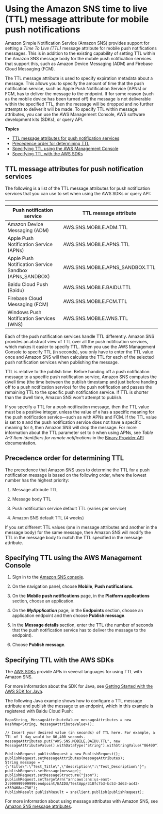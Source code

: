# Using the Amazon SNS time to live \(TTL\) message attribute for mobile push notifications<a name="sns-ttl"></a>

Amazon Simple Notification Service \(Amazon SNS\) provides support for setting a *Time To Live \(TTL\)* message attribute for mobile push notifications messages\. This is in addition to the existing capability of setting TTL within the Amazon SNS message body for the mobile push notification services that support this, such as Amazon Device Messaging \(ADM\) and Firebase Cloud Messaging \(FCM\)\.

The TTL message attribute is used to specify expiration metadata about a message\. This allows you to specify the amount of time that the push notification service, such as Apple Push Notification Service \(APNs\) or FCM, has to deliver the message to the endpoint\. If for some reason \(such as the mobile device has been turned off\) the message is not deliverable within the specified TTL, then the message will be dropped and no further attempts to deliver it will be made\. To specify TTL within message attributes, you can use the AWS Management Console, AWS software development kits \(SDKs\), or query API\. 

**Topics**
+ [TTL message attributes for push notification services](#sns-ttl-msg-attrib)
+ [Precedence order for determining TTL](#sns-ttl-precedence)
+ [Specifying TTL using the AWS Management Console](#sns-ttl-console)
+ [Specifying TTL with the AWS SDKs](#sns-ttl-sdk)

## TTL message attributes for push notification services<a name="sns-ttl-msg-attrib"></a>

The following is a list of the TTL message attributes for push notification services that you can use to set when using the AWS SDKs or query API:


****  

| Push notification service | TTL message attribute | 
| --- | --- | 
| Amazon Device Messaging \(ADM\) | AWS\.SNS\.MOBILE\.ADM\.TTL | 
| Apple Push Notification Service \(APNs\) | AWS\.SNS\.MOBILE\.APNS\.TTL | 
| Apple Push Notification Service Sandbox \(APNs\_SANDBOX\) | AWS\.SNS\.MOBILE\.APNS\_SANDBOX\.TTL | 
| Baidu Cloud Push \(Baidu\) | AWS\.SNS\.MOBILE\.BAIDU\.TTL | 
| Firebase Cloud Messaging \(FCM\) | AWS\.SNS\.MOBILE\.FCM\.TTL | 
| Windows Push Notification Services \(WNS\) | AWS\.SNS\.MOBILE\.WNS\.TTL | 

Each of the push notification services handle TTL differently\. Amazon SNS provides an abstract view of TTL over all the push notification services, which makes it easier to specify TTL\. When you use the AWS Management Console to specify TTL \(in seconds\), you only have to enter the TTL value once and Amazon SNS will then calculate the TTL for each of the selected push notification services when publishing the message\. 

 TTL is relative to the publish time\. Before handing off a push notification message to a specific push notification service, Amazon SNS computes the dwell time \(the time between the publish timestamp and just before handing off to a push notification service\) for the push notification and passes the remaining TTL to the specific push notification service\. If TTL is shorter than the dwell time, Amazon SNS won't attempt to publish\. 

If you specify a TTL for a push notification message, then the TTL value must be a positive integer, unless the value of `0` has a specific meaning for the push notification service—such as with APNs and FCM\. If the TTL value is set to `0` and the push notification service does not have a specific meaning for `0`, then Amazon SNS will drop the message\. For more information about the TTL parameter set to `0` when using APNs, see *Table A\-3 Item identifiers for remote notifications* in the [Binary Provider API](https://developer.apple.com/library/content/documentation/NetworkingInternet/Conceptual/RemoteNotificationsPG/BinaryProviderAPI.html) documentation\.

## Precedence order for determining TTL<a name="sns-ttl-precedence"></a>

The precedence that Amazon SNS uses to determine the TTL for a push notification message is based on the following order, where the lowest number has the highest priority: 

1. Message attribute TTL

1. Message body TTL

1. Push notification service default TTL \(varies per service\)

1. Amazon SNS default TTL \(4 weeks\)

If you set different TTL values \(one in message attributes and another in the message body\) for the same message, then Amazon SNS will modify the TTL in the message body to match the TTL specified in the message attribute\.

## Specifying TTL using the AWS Management Console<a name="sns-ttl-console"></a>

1. Sign in to the [Amazon SNS console](https://console.aws.amazon.com/sns/home)\.

1. On the navigation panel, choose **Mobile**, **Push notifications**\.

1. On the **Mobile push notifications** page, in the **Platform applications** section, choose an application\.

1. On the ***MyApplication*** page, in the **Endpoints** section, choose an application endpoint and then choose **Publish message**\.

1. In the **Message details** section, enter the TTL \(the number of seconds that the push notification service has to deliver the message to the endpoint\)\.

1. Choose **Publish message**\.

## Specifying TTL with the AWS SDKs<a name="sns-ttl-sdk"></a>

The [AWS SDKs](http://aws.amazon.com/tools/) provide APIs in several languages for using TTL with Amazon SNS\. 

For more information about the SDK for Java, see [Getting Started with the AWS SDK for Java](https://aws.amazon.com/developers/getting-started/java/)\.

The following Java example shows how to configure a TTL message attribute and publish the message to an endpoint, which in this example is registered with Baidu Cloud Push:

```
Map<String, MessageAttributeValue> messageAttributes = new HashMap<String, MessageAttributeValue>();

// Insert your desired value (in seconds) of TTL here. For example, a TTL of 1 day would be 86,400 seconds. 
messageAttributes.put("AWS.SNS.MOBILE.BAIDU.TTL", new MessageAttributeValue().withDataType("String").withStringValue("86400"));

PublishRequest publishRequest = new PublishRequest();
publishRequest.setMessageAttributes(messageAttributes);
String message = "{\"title\":\"Test_Title\",\"description\":\"Test_Description\"}";
publishRequest.setMessage(message);
publishRequest.setMessageStructure("json");
publishRequest.setTargetArn("arn:aws:sns:us-east-2:999999999999:endpoint/BAIDU/TestApp/318fc7b3-bc53-3d63-ac42-e359468ac730");
PublishResult publishResult = snsClient.publish(publishRequest);
```

For more information about using message attributes with Amazon SNS, see [Amazon SNS message attributes](sns-message-attributes.md)\. 